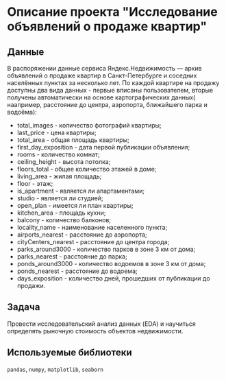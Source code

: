# Описание проекта "Исследование объявлений о продаже квартир"

## Данные
В распоряжении данные сервиса Яндекс.Недвижимость — архив объявлений о продаже квартир в Санкт-Петербурге и соседних населённых пунктах за несколько лет. 
По каждой квартире на продажу доступны два вида данных - первые вписаны пользователем, вторые получены автоматически на основе картографических данных( наапример, расстояние до центра, аэропорта, ближайшего парка и водоёма):
- total_images - количество фотографий квартиры;
- last_price - цена квартиры;
- total_area - общая площадь квартиры;
- first_day_exposition - дата первой публикации объявления;
- rooms - количество комнат;
- ceiling_height - высота потолка;
- floors_total - общее количество этажей в доме;
- living_area - жилая площадь;
- floor - этаж;
- is_apartment - является ли апартаментами;
- studio - является ли студией;
- open_plan - имеется ли план квартиры;
- kitchen_area - площадь кухни;
- balcony - количество балконов;
- locality_name - наименование населенного пункта;
- airports_nearest - расстояние до аэропорта;
- cityCenters_nearest - расстояние до центра города;
- parks_around3000 - количество парков в зоне 3 км от дома;
- parks_nearest - расстояние до парка;
- ponds_around3000 - количество водоемов в зоне 3 км от дома;
- ponds_nearest - расстояние до водоема;
- days_exposition - количество дней, прошедших от публикации до продажи.

## Задача
Провести исследовательский анализ данных (EDA) и научиться определять рыночную стоимость объектов недвижимости.

## Используемые библиотеки
`pandas`, `numpy`, `matplotlib`, `seaborn`
